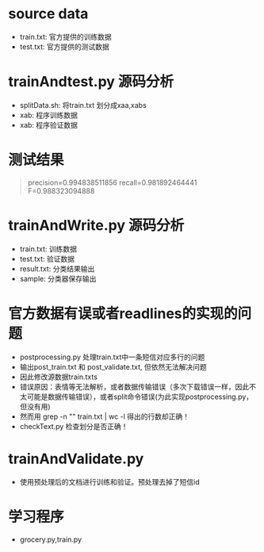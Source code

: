 # source data
- train.txt: 官方提供的训练数据
- test.txt: 官方提供的测试数据

# trainAndtest.py 源码分析
- splitData.sh: 将train.txt 划分成xaa,xabs
- xab: 程序训练数据
- xab: 程序验证数据

# 测试结果
>precision=0.994838511856
>recall=0.981892464441
>F=0.988323094888

# trainAndWrite.py 源码分析
- train.txt: 训练数据
- test.txt: 验证数据
- result.txt: 分类结果输出
- sample: 分类器保存输出

# 官方数据有误或者readlines的实现的问题
- postprocessing.py 处理train.txt中一条短信对应多行的问题
- 输出post_train.txt 和 post_validate.txt, 但依然无法解决问题
- 因此修改源数据train.txts
- 错误原因：表情等无法解析，或者数据传输错误（多次下载错误一样，因此不太可能是数据传输错误），或者split命令错误(为此实现postprocessing.py，但没有用)
- 然而用 grep -n "" train.txt | wc -l 得出的行数却正确！
- checkText.py 检查划分是否正确！

# trainAndValidate.py
- 使用预处理后的文档进行训练和验证。预处理去掉了短信id

# 学习程序
- grocery.py,train.py